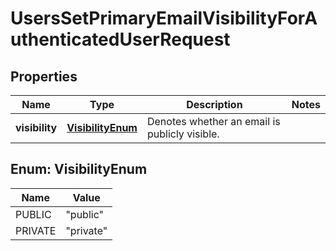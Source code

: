 

# UsersSetPrimaryEmailVisibilityForAuthenticatedUserRequest


## Properties

| Name | Type | Description | Notes |
|------------ | ------------- | ------------- | -------------|
|**visibility** | [**VisibilityEnum**](#VisibilityEnum) | Denotes whether an email is publicly visible. |  |



## Enum: VisibilityEnum

| Name | Value |
|---- | -----|
| PUBLIC | &quot;public&quot; |
| PRIVATE | &quot;private&quot; |




